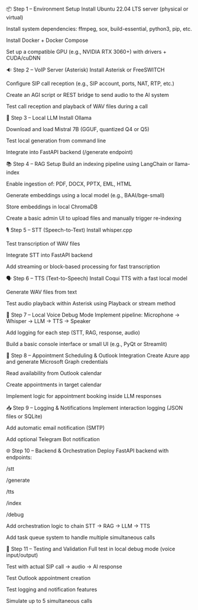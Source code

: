 📦 Step 1 – Environment Setup
 Install Ubuntu 22.04 LTS server (physical or virtual)

 Install system dependencies: ffmpeg, sox, build-essential, python3, pip, etc.

 Install Docker + Docker Compose

 Set up a compatible GPU (e.g., NVIDIA RTX 3060+) with drivers + CUDA/cuDNN

🔉 Step 2 – VoIP Server (Asterisk)
 Install Asterisk or FreeSWITCH

 Configure SIP call reception (e.g., SIP account, ports, NAT, RTP, etc.)

 Create an AGI script or REST bridge to send audio to the AI system

 Test call reception and playback of WAV files during a call

🧠 Step 3 – Local LLM
 Install Ollama

 Download and load Mistral 7B (GGUF, quantized Q4 or Q5)

 Test local generation from command line

 Integrate into FastAPI backend (/generate endpoint)

📚 Step 4 – RAG Setup
 Build an indexing pipeline using LangChain or llama-index

 Enable ingestion of: PDF, DOCX, PPTX, EML, HTML

 Generate embeddings using a local model (e.g., BAAI/bge-small)

 Store embeddings in local ChromaDB

 Create a basic admin UI to upload files and manually trigger re-indexing

🎙️ Step 5 – STT (Speech-to-Text)
 Install whisper.cpp

 Test transcription of WAV files

 Integrate STT into FastAPI backend

 Add streaming or block-based processing for fast transcription

🗣️ Step 6 – TTS (Text-to-Speech)
 Install Coqui TTS with a fast local model

 Generate WAV files from text

 Test audio playback within Asterisk using Playback or stream method

🧪 Step 7 – Local Voice Debug Mode
 Implement pipeline: Microphone → Whisper → LLM → TTS → Speaker

 Add logging for each step (STT, RAG, response, audio)

 Build a basic console interface or small UI (e.g., PyQt or Streamlit)

📅 Step 8 – Appointment Scheduling & Outlook Integration
 Create Azure app and generate Microsoft Graph credentials

 Read availability from Outlook calendar

 Create appointments in target calendar

 Implement logic for appointment booking inside LLM responses

📥 Step 9 – Logging & Notifications
 Implement interaction logging (JSON files or SQLite)

 Add automatic email notification (SMTP)

 Add optional Telegram Bot notification

🌐 Step 10 – Backend & Orchestration
 Deploy FastAPI backend with endpoints:

/stt

/generate

/tts

/index

/debug

 Add orchestration logic to chain STT → RAG → LLM → TTS

 Add task queue system to handle multiple simultaneous calls

🧪 Step 11 – Testing and Validation
 Full test in local debug mode (voice input/output)

 Test with actual SIP call → audio → AI response

 Test Outlook appointment creation

 Test logging and notification features

 Simulate up to 5 simultaneous calls